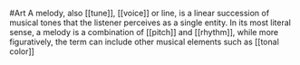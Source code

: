#Art 
A melody, also [[tune]], [[voice]] or line, is a linear succession of musical tones that the listener perceives as a single entity. In its most literal sense, a melody is a combination of [[pitch]] and [[rhythm]], while more figuratively, the term can include other musical elements such as [[tonal color]]